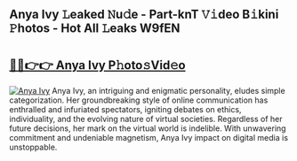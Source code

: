 ## Anya Ivy 𝙻eaked 𝙽u𝚍e - Part-knT 𝚅𝚒deo B𝚒kini 𝙿hotos - Hot All 𝙻eaks W9fEN

# <h2><a href="http://ld2ayu2.urlbe.top/?page=Anya+Ivy">🔗🔗👉👉 Anya Ivy P𝚑oto𝚜Vid𝚎o</a></h2>

[![Anya Ivy](https://i.imgur.com/eBuTRDB.gif)](http://ld2ayu2.urlbe.top/?page=Anya+Ivy)
Anya Ivy, an intriguing and enigmatic personality, eludes simple categorization. Her groundbreaking style of online communication has enthralled and infuriated spectators, igniting debates on ethics, individuality, and the evolving nature of virtual societies. Regardless of her future decisions, her mark on the virtual world is indelible. With unwavering commitment and undeniable magnetism, Anya Ivy impact on digital media is unstoppable.
